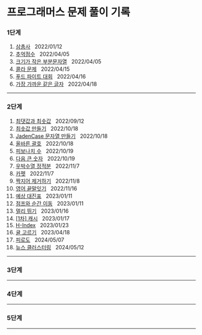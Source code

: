 
 # 프로그래머스 문제 풀이 기록

 ### 1단계
 1. [삼총사](https://school.programmers.co.kr/learn/courses/30/lessons/131705) &nbsp; 2022/01/12
 2. [추억점수](https://school.programmers.co.kr/learn/courses/30/lessons/176963) &nbsp; 2022/04/05
 3. [크기가 작은 부분문자열](https://school.programmers.co.kr/learn/courses/30/lessons/147355) &nbsp; 2022/04/05
 4. [콜라 문제](https://school.programmers.co.kr/learn/courses/30/lessons/132267) &nbsp; 2022/04/15
 5. [푸드 파이트 대회](https://school.programmers.co.kr/learn/courses/30/lessons/134240) &nbsp; 2022/04/16
 6. [가장 가까운 같은 글자](https://school.programmers.co.kr/learn/courses/30/lessons/142086) &nbsp; 2022/04/18

 ---
 ### 2단계
 1. [최댓값과 최솟값](https://school.programmers.co.kr/learn/courses/30/lessons/12939) &nbsp; 2022/09/12
 2. [최솟값 만들기](https://school.programmers.co.kr/learn/courses/30/lessons/12941) &nbsp; 2022/10/18
 3. [JadenCase 문자열 만들기](https://school.programmers.co.kr/learn/courses/30/lessons/12951) &nbsp; 2022/10/18
 4. [올바른 괄호](https://school.programmers.co.kr/learn/courses/30/lessons/12909) &nbsp; 2022/10/18
 5. [피보나치 수](https://school.programmers.co.kr/learn/courses/30/lessons/12945) &nbsp; 2022/10/19
 6. [다음 큰 숫자](https://school.programmers.co.kr/learn/courses/30/lessons/12911) &nbsp; 2022/10/19
 7. [우박수열 정적분](https://school.programmers.co.kr/learn/courses/30/lessons/134239) &nbsp; 2022/11/7
 8. [카펫](https://school.programmers.co.kr/learn/courses/30/lessons/42842) &nbsp; 2022/11/7
 9. [짝지어 제거하기](https://school.programmers.co.kr/learn/courses/30/lessons/12973) &nbsp; 2022/11/8
 10. [영어 끝말잇기](https://school.programmers.co.kr/learn/courses/30/lessons/12981) &nbsp; 2022/11/16
 11. [예상 대진표](https://school.programmers.co.kr/learn/courses/30/lessons/12985) &nbsp; 2023/01/11
 12. [점프와 순간 이동](https://school.programmers.co.kr/learn/courses/30/lessons/12980) &nbsp; 2023/01/11
 13. [멀리 뛰기](https://school.programmers.co.kr/learn/courses/30/lessons/12914) &nbsp; 2023/01/16
 14. [[1차] 캐시](https://school.programmers.co.kr/learn/courses/30/lessons/17680) &nbsp; 2023/01/17
 15. [H-Index](https://school.programmers.co.kr/learn/courses/30/lessons/42747) &nbsp; 2023/01/23
 16. [귤 고르기](https://school.programmers.co.kr/learn/courses/30/lessons/138476) &nbsp; 2023/04/18
 17. [피로도](https://school.programmers.co.kr/learn/courses/30/lessons/87946) &nbsp; 2024/05/07
 18. [뉴스 클러스터링](https://school.programmers.co.kr/learn/courses/30/lessons/17677) &nbsp; 2024/05/12
 
 ---
 ### 3단계
  
 ---
 ### 4단계
  
 ---

 ### 5단계

 ---
